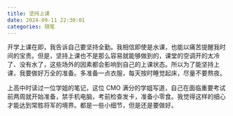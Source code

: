```yaml
---
title: 坚持上课
date: 2024-09-11 22:30:01
categories: 随笔
---
```


开学上课在即，我告诉自己要坚持全勤。我相信即使是水课，也能以痛苦提醒我时间的宝贵。但是，坚持上课也不是那么容易就能够做到的，课堂的空调开的太冷了、没有水了，这些场外的因素都会影响到自己的上课状态。所以为了能坚持上课，我要做好万全的准备。多准备一点衣服，每天按时睡觉起床，尽量不要熬夜。

上高中时读过一位学姐的笔记，这位 CMO 满分的学姐写道，自己在面临重要考试前两周就开始准备，禁手机电脑，考前检查发卡，准备小零食。我觉得这样的细心才能达到常胜将军的境界。都是一些小细节，但是还是要做好。
